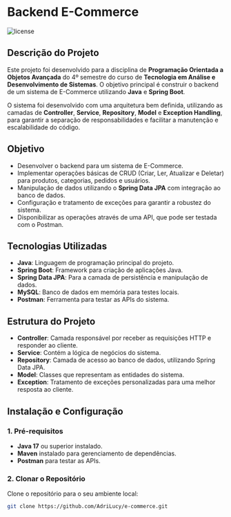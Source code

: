 # Backend E-Commerce

![license](https://img.shields.io/badge/license-MIT-blue.svg)

## Descrição do Projeto

Este projeto foi desenvolvido para a disciplina de **Programação Orientada a Objetos Avançada** do 4º semestre do curso de **Tecnologia em Análise e Desenvolvimento de Sistemas**. O objetivo principal é construir o backend de um sistema de E-Commerce utilizando **Java** e **Spring Boot**.

O sistema foi desenvolvido com uma arquitetura bem definida, utilizando as camadas de **Controller**, **Service**, **Repository**, **Model** e **Exception Handling**, para garantir a separação de responsabilidades e facilitar a manutenção e escalabilidade do código.

## Objetivo

- Desenvolver o backend para um sistema de E-Commerce.
- Implementar operações básicas de CRUD (Criar, Ler, Atualizar e Deletar) para produtos, categorias, pedidos e usuários.
- Manipulação de dados utilizando o **Spring Data JPA** com integração ao banco de dados.
- Configuração e tratamento de exceções para garantir a robustez do sistema.
- Disponibilizar as operações através de uma API, que pode ser testada com o Postman.

## Tecnologias Utilizadas

- **Java**: Linguagem de programação principal do projeto.
- **Spring Boot**: Framework para criação de aplicações Java.
- **Spring Data JPA**: Para a camada de persistência e manipulação de dados.
- **MySQL**: Banco de dados em memória para testes locais.
- **Postman**: Ferramenta para testar as APIs do sistema.

## Estrutura do Projeto

- **Controller**: Camada responsável por receber as requisições HTTP e responder ao cliente.
- **Service**: Contém a lógica de negócios do sistema.
- **Repository**: Camada de acesso ao banco de dados, utilizando Spring Data JPA.
- **Model**: Classes que representam as entidades do sistema.
- **Exception**: Tratamento de exceções personalizadas para uma melhor resposta ao cliente.

## Instalação e Configuração

### 1. Pré-requisitos

- **Java 17** ou superior instalado.
- **Maven** instalado para gerenciamento de dependências.
- **Postman** para testar as APIs.

### 2. Clonar o Repositório

Clone o repositório para o seu ambiente local:

```bash
git clone https://github.com/AdriLucy/e-commerce.git
